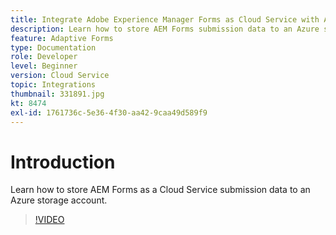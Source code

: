 ```yaml
---
title: Integrate Adobe Experience Manager Forms as Cloud Service with Azure storage
description: Learn how to store AEM Forms submission data to an Azure storage account.
feature: Adaptive Forms
type: Documentation
role: Developer
level: Beginner
version: Cloud Service
topic: Integrations
thumbnail: 331891.jpg
kt: 8474
exl-id: 1761736c-5e36-4f30-aa42-9caa49d589f9
---
```

# Introduction

Learn how to store AEM Forms as a Cloud Service submission data to an Azure storage account.

>[!VIDEO](https://video.tv.adobe.com/v/331891/?quality=12&learn=on)
